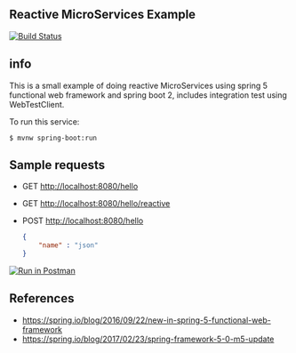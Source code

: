 ## Reactive MicroServices Example

[![Build Status](https://travis-ci.org/LearningByExample/reactive-ms-example.svg?branch=master)](https://travis-ci.org/LearningByExample/reactive-ms-example)

## info
This is a small example of doing reactive MicroServices using spring 5 functional web framework and spring boot 2, includes integration test using WebTestClient.

To run this service:

```shell
$ mvnw spring-boot:run
```

## Sample requests

- GET [http://localhost:8080/hello](http://localhost:8080/hello)

- GET [http://localhost:8080/hello/reactive](http://localhost:8080/hello/reactive)

- POST [http://localhost:8080/hello](http://localhost:8080/hello) 

    ```json
    {
        "name" : "json"
    }
    ```

[![Run in Postman](https://run.pstmn.io/button.svg)](https://app.getpostman.com/run-collection/498aea143dc572212f17)

## References

- https://spring.io/blog/2016/09/22/new-in-spring-5-functional-web-framework
- https://spring.io/blog/2017/02/23/spring-framework-5-0-m5-update